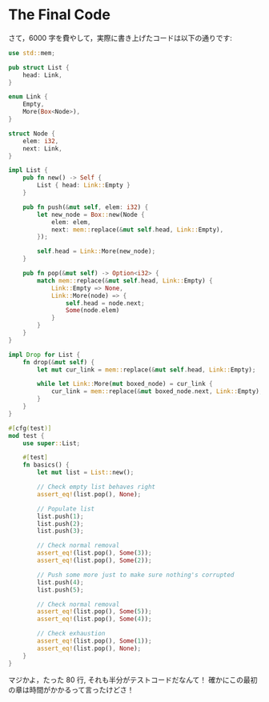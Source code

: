 # The Final Code

<!-- Alright, 6000 words later, here's all the code we managed to actually write: -->

さて，6000 字を費やして，実際に書き上げたコードは以下の通りです:

```rust
use std::mem;

pub struct List {
    head: Link,
}

enum Link {
    Empty,
    More(Box<Node>),
}

struct Node {
    elem: i32,
    next: Link,
}

impl List {
    pub fn new() -> Self {
        List { head: Link::Empty }
    }

    pub fn push(&mut self, elem: i32) {
        let new_node = Box::new(Node {
            elem: elem,
            next: mem::replace(&mut self.head, Link::Empty),
        });

        self.head = Link::More(new_node);
    }

    pub fn pop(&mut self) -> Option<i32> {
        match mem::replace(&mut self.head, Link::Empty) {
            Link::Empty => None,
            Link::More(node) => {
                self.head = node.next;
                Some(node.elem)
            }
        }
    }
}

impl Drop for List {
    fn drop(&mut self) {
        let mut cur_link = mem::replace(&mut self.head, Link::Empty);

        while let Link::More(mut boxed_node) = cur_link {
            cur_link = mem::replace(&mut boxed_node.next, Link::Empty);
        }
    }
}

#[cfg(test)]
mod test {
    use super::List;

    #[test]
    fn basics() {
        let mut list = List::new();

        // Check empty list behaves right
        assert_eq!(list.pop(), None);

        // Populate list
        list.push(1);
        list.push(2);
        list.push(3);

        // Check normal removal
        assert_eq!(list.pop(), Some(3));
        assert_eq!(list.pop(), Some(2));

        // Push some more just to make sure nothing's corrupted
        list.push(4);
        list.push(5);

        // Check normal removal
        assert_eq!(list.pop(), Some(5));
        assert_eq!(list.pop(), Some(4));

        // Check exhaustion
        assert_eq!(list.pop(), Some(1));
        assert_eq!(list.pop(), None);
    }
}
```

<!-- 
Geez. 80 lines, and half of it was tests! Well, I did say this first one was
going to take a while! -->

マジかよ，たった 80 行, それも半分がテストコードだなんて！
確かにこの最初の章は時間がかかるって言ったけどさ！







